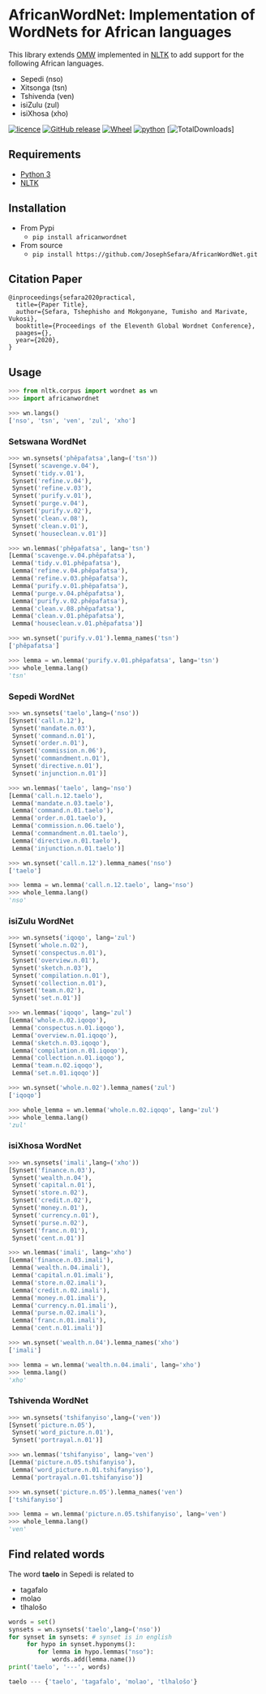 # AfricanWordNet: Implementation of WordNets for African languages

This library extends [OMW](http://compling.hss.ntu.edu.sg/omw/) implemented in [NLTK](https://www.nltk.org/) to add support for the following African languages. 

- Sepedi (nso)
- Xitsonga (tsn)
- Tshivenda (ven)
- isiZulu (zul)
- isiXhosa (xho)

[![licence](https://img.shields.io/pypi/l/africanwordnet)](https://github.com/josephsefara/africanwordnet/blob/master/LICENSE) [![GitHub release](https://img.shields.io/github/release/josephsefara/africanwordnet.svg?maxAge=3600)](https://github.com/josephsefara/africanwordnet/releases) [![Wheel](https://img.shields.io/pypi/wheel/africanwordnet.svg?maxAge=3600)](https://pypi.python.org/pypi/africanwordnet) [![python](https://img.shields.io/pypi/pyversions/africanwordnet.svg?maxAge=3600)](https://pypi.org/project/africanwordnet/) [![TotalDownloads](https://pepy.tech/badge/africanwordnet)] 

## Requirements

* [Python 3](https://docs.python.org/3.5/)
* [NLTK](https://www.nltk.org/)
## Installation

- From Pypi
  - ```pip install africanwordnet```
- From source
  - ```pip install https://github.com/JosephSefara/AfricanWordNet.git```

## Citation Paper
```
@inproceedings{sefara2020practical,
  title={Paper Title},
  author={Sefara, Tshephisho and Mokgonyane, Tumisho and Marivate, Vukosi},
  booktitle={Proceedings of the Eleventh Global Wordnet Conference},
  paages={},
  year={2020},
}
```

## Usage

```python
>>> from nltk.corpus import wordnet as wn
>>> import africanwordnet

>>> wn.langs()
['nso', 'tsn', 'ven', 'zul', 'xho']
```
### Setswana WordNet

```python
>>> wn.synsets('phêpafatsa',lang=('tsn'))
[Synset('scavenge.v.04'),
 Synset('tidy.v.01'),
 Synset('refine.v.04'),
 Synset('refine.v.03'),
 Synset('purify.v.01'),
 Synset('purge.v.04'),
 Synset('purify.v.02'),
 Synset('clean.v.08'),
 Synset('clean.v.01'),
 Synset('houseclean.v.01')]

>>> wn.lemmas('phêpafatsa', lang='tsn')
[Lemma('scavenge.v.04.phêpafatsa'),
 Lemma('tidy.v.01.phêpafatsa'),
 Lemma('refine.v.04.phêpafatsa'),
 Lemma('refine.v.03.phêpafatsa'),
 Lemma('purify.v.01.phêpafatsa'),
 Lemma('purge.v.04.phêpafatsa'),
 Lemma('purify.v.02.phêpafatsa'),
 Lemma('clean.v.08.phêpafatsa'),
 Lemma('clean.v.01.phêpafatsa'),
 Lemma('houseclean.v.01.phêpafatsa')]

>>> wn.synset('purify.v.01').lemma_names('tsn')
['phêpafatsa']

>>> lemma = wn.lemma('purify.v.01.phêpafatsa', lang='tsn')
>>> whole_lemma.lang()
'tsn'
```

### Sepedi WordNet

```python
>>> wn.synsets('taelo',lang=('nso'))
[Synset('call.n.12'),
 Synset('mandate.n.03'),
 Synset('command.n.01'),
 Synset('order.n.01'),
 Synset('commission.n.06'),
 Synset('commandment.n.01'),
 Synset('directive.n.01'),
 Synset('injunction.n.01')]

>>> wn.lemmas('taelo', lang='nso')
[Lemma('call.n.12.taelo'),
 Lemma('mandate.n.03.taelo'),
 Lemma('command.n.01.taelo'),
 Lemma('order.n.01.taelo'),
 Lemma('commission.n.06.taelo'),
 Lemma('commandment.n.01.taelo'),
 Lemma('directive.n.01.taelo'),
 Lemma('injunction.n.01.taelo')]

>>> wn.synset('call.n.12').lemma_names('nso')
['taelo']

>>> lemma = wn.lemma('call.n.12.taelo', lang='nso')
>>> whole_lemma.lang()
'nso'
```

### isiZulu WordNet

```python
>>> wn.synsets('iqoqo', lang='zul')
[Synset('whole.n.02'),
 Synset('conspectus.n.01'),
 Synset('overview.n.01'),
 Synset('sketch.n.03'),
 Synset('compilation.n.01'),
 Synset('collection.n.01'),
 Synset('team.n.02'),
 Synset('set.n.01')]

>>> wn.lemmas('iqoqo', lang='zul')
[Lemma('whole.n.02.iqoqo'),
 Lemma('conspectus.n.01.iqoqo'),
 Lemma('overview.n.01.iqoqo'),
 Lemma('sketch.n.03.iqoqo'),
 Lemma('compilation.n.01.iqoqo'),
 Lemma('collection.n.01.iqoqo'),
 Lemma('team.n.02.iqoqo'),
 Lemma('set.n.01.iqoqo')]

>>> wn.synset('whole.n.02').lemma_names('zul')
['iqoqo']

>>> whole_lemma = wn.lemma('whole.n.02.iqoqo', lang='zul')
>>> whole_lemma.lang()
'zul'
```

### isiXhosa WordNet

```python
>>> wn.synsets('imali',lang=('xho'))
[Synset('finance.n.03'),
 Synset('wealth.n.04'),
 Synset('capital.n.01'),
 Synset('store.n.02'),
 Synset('credit.n.02'),
 Synset('money.n.01'),
 Synset('currency.n.01'),
 Synset('purse.n.02'),
 Synset('franc.n.01'),
 Synset('cent.n.01')]

>>> wn.lemmas('imali', lang='xho')
[Lemma('finance.n.03.imali'),
 Lemma('wealth.n.04.imali'),
 Lemma('capital.n.01.imali'),
 Lemma('store.n.02.imali'),
 Lemma('credit.n.02.imali'),
 Lemma('money.n.01.imali'),
 Lemma('currency.n.01.imali'),
 Lemma('purse.n.02.imali'),
 Lemma('franc.n.01.imali'),
 Lemma('cent.n.01.imali')]

>>> wn.synset('wealth.n.04').lemma_names('xho')
['imali']

>>> lemma = wn.lemma('wealth.n.04.imali', lang='xho')
>>> lemma.lang()
'xho'
```

### Tshivenda WordNet

```python
>>> wn.synsets('tshifanyiso',lang=('ven'))
[Synset('picture.n.05'), 
 Synset('word_picture.n.01'), 
 Synset('portrayal.n.01')]

>>> wn.lemmas('tshifanyiso', lang='ven')
[Lemma('picture.n.05.tshifanyiso'),
 Lemma('word_picture.n.01.tshifanyiso'),
 Lemma('portrayal.n.01.tshifanyiso')]

>>> wn.synset('picture.n.05').lemma_names('ven')
['tshifanyiso']

>>> lemma = wn.lemma('picture.n.05.tshifanyiso', lang='ven')
>>> whole_lemma.lang()
'ven'
```

## Find related words
The word **taelo** in Sepedi is related to 

- tagafalo
- molao
- tlhalošo

```python
words = set()
synsets = wn.synsets('taelo',lang=('nso'))
for synset in synsets: # synset is in english
     for hypo in synset.hyponyms():
        for lemma in hypo.lemmas("nso"):
            words.add(lemma.name())
print('taelo', '---', words)

taelo --- {'taelo', 'tagafalo', 'molao', 'tlhalošo'}
```